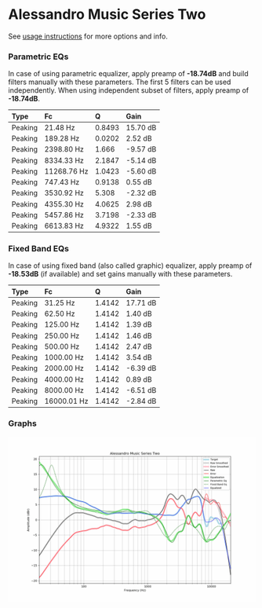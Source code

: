 # Alessandro Music Series Two
See [usage instructions](https://github.com/jaakkopasanen/AutoEq#usage) for more options and info.

### Parametric EQs
In case of using parametric equalizer, apply preamp of **-18.74dB** and build filters manually
with these parameters. The first 5 filters can be used independently.
When using independent subset of filters, apply preamp of **-18.74dB**.

| Type    | Fc          |      Q | Gain     |
|:--------|:------------|:-------|:---------|
| Peaking | 21.48 Hz    | 0.8493 | 15.70 dB |
| Peaking | 189.28 Hz   | 0.0202 | 2.52 dB  |
| Peaking | 2398.80 Hz  | 1.666  | -9.57 dB |
| Peaking | 8334.33 Hz  | 2.1847 | -5.14 dB |
| Peaking | 11268.76 Hz | 1.0423 | -5.60 dB |
| Peaking | 747.43 Hz   | 0.9138 | 0.55 dB  |
| Peaking | 3530.92 Hz  | 5.308  | -2.32 dB |
| Peaking | 4355.30 Hz  | 4.0625 | 2.98 dB  |
| Peaking | 5457.86 Hz  | 3.7198 | -2.33 dB |
| Peaking | 6613.83 Hz  | 4.9322 | 1.55 dB  |

### Fixed Band EQs
In case of using fixed band (also called graphic) equalizer, apply preamp of **-18.53dB**
(if available) and set gains manually with these parameters.

| Type    | Fc          |      Q | Gain     |
|:--------|:------------|:-------|:---------|
| Peaking | 31.25 Hz    | 1.4142 | 17.71 dB |
| Peaking | 62.50 Hz    | 1.4142 | 1.40 dB  |
| Peaking | 125.00 Hz   | 1.4142 | 1.39 dB  |
| Peaking | 250.00 Hz   | 1.4142 | 1.46 dB  |
| Peaking | 500.00 Hz   | 1.4142 | 2.47 dB  |
| Peaking | 1000.00 Hz  | 1.4142 | 3.54 dB  |
| Peaking | 2000.00 Hz  | 1.4142 | -6.39 dB |
| Peaking | 4000.00 Hz  | 1.4142 | 0.89 dB  |
| Peaking | 8000.00 Hz  | 1.4142 | -6.51 dB |
| Peaking | 16000.01 Hz | 1.4142 | -2.84 dB |

### Graphs
![](./Alessandro%20Music%20Series%20Two.png)